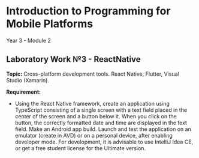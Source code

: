 # Introduction to Programming for Mobile Platforms

Year 3 - Module 2

## Laboratory Work №3 - ReactNative

**Topic:** Cross-platform development tools. React Native, Flutter, Visual Studio (Xamarin).

**Requirement:** 

- Using the React Native framework, create an application using TypeScript consisting of a single screen with a text field placed in the center of the screen and a button below it. When you click on the button, the correctly formatted date and time are displayed in the text field. Make an Android app build. Launch and test the application on an emulator (create in AVD) or on a personal device, after enabling developer mode. For development, it is advisable to use IntelliJ Idea CE, or get a free student license for the Ultimate version.

